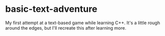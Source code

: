 # basic-text-adventure

My first attempt at a text-based game while learning C++. It's a little rough around the edges, but I'll recreate this after learning more.
